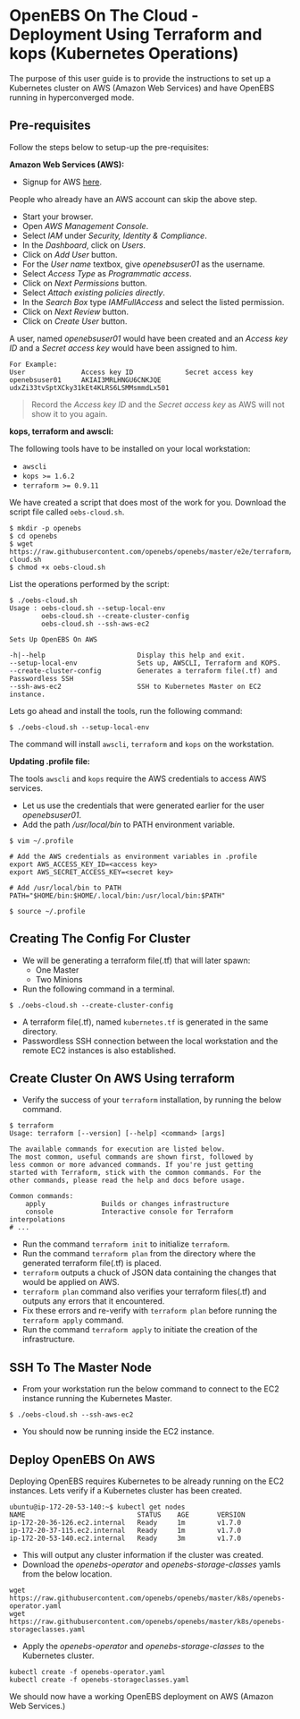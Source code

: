 # OpenEBS On The Cloud - Deployment Using Terraform and kops (Kubernetes Operations)

The purpose of this user guide is to provide the instructions to set up a Kubernetes cluster on AWS (Amazon Web Services) and have OpenEBS running in hyperconverged mode.

## Pre-requisites

Follow the steps below to setup-up the pre-requisites:

**Amazon Web Services (AWS):**

- Signup for AWS [here](https://portal.aws.amazon.com/gp/aws/developer/registration/index.html).

People who already have an AWS account can skip the above step.

- Start your browser.
- Open *AWS Management Console*.
- Select *IAM* under *Security, Identity & Compliance*.
- In the *Dashboard*, click on *Users*.
- Click on *Add User* button.
- For the *User name* textbox, give *openebsuser01* as the username.
- Select *Access Type* as *Programmatic access*.
- Click on *Next Permissions* button.
- Select *Attach existing policies directly*.
- In the *Search Box* type *IAMFullAccess* and select the listed permission.
- Click on *Next Review* button.
- Click on *Create User* button.

A user, named *openebsuser01* would have been created and an *Access key ID* and a *Secret access key*
would have been assigned to him.

```
For Example:
User              Access key ID             Secret access key
openebsuser01     AKIAI3MRLHNGU6CNKJQE      udxZi33tvSptXCky31kEt4KLRS6LSMMsmmdLx501
```

>Record the *Access key ID* and the *Secret access key* as AWS will not show it to you again.

**kops, terraform and awscli:**

The following tools have to be installed on your local workstation:

- `awscli`
- `kops >= 1.6.2`
- `terraform >= 0.9.11`

We have created a script that does most of the work for you. Download the script file called `oebs-cloud.sh`.

```
$ mkdir -p openebs
$ cd openebs
$ wget https://raw.githubusercontent.com/openebs/openebs/master/e2e/terraform/oebs-cloud.sh
$ chmod +x oebs-cloud.sh
```

List the operations performed by the script:
```
$ ./oebs-cloud.sh
Usage : oebs-cloud.sh --setup-local-env
        oebs-cloud.sh --create-cluster-config
        oebs-cloud.sh --ssh-aws-ec2

Sets Up OpenEBS On AWS

-h|--help                       Display this help and exit.
--setup-local-env               Sets up, AWSCLI, Terraform and KOPS.
--create-cluster-config         Generates a terraform file(.tf) and Passwordless SSH
--ssh-aws-ec2                   SSH to Kubernetes Master on EC2 instance.

```

Lets go ahead and install the tools, run the following command:

```
$ ./oebs-cloud.sh --setup-local-env
```

The command will install `awscli`, `terraform` and `kops` on the workstation.

**Updating .profile file:**

The tools `awscli` and `kops` require the AWS credentials to access AWS services.

- Let us use the credentials that were generated earlier for the user *openebsuser01*.
- Add the path */usr/local/bin* to PATH environment variable.

```
$ vim ~/.profile

# Add the AWS credentials as environment variables in .profile
export AWS_ACCESS_KEY_ID=<access key>
export AWS_SECRET_ACCESS_KEY=<secret key>

# Add /usr/local/bin to PATH
PATH="$HOME/bin:$HOME/.local/bin:/usr/local/bin:$PATH"

$ source ~/.profile
```

## Creating The Config For Cluster

- We will be generating a terraform file(.tf) that will later spawn:
  - One Master
  - Two Minions
- Run the following command in a terminal.

```
$ ./oebs-cloud.sh --create-cluster-config
```

- A terraform file(.tf), named `kubernetes.tf` is generated in the same directory.
- Passwordless SSH connection between the local workstation and the remote EC2 instances is also established.

## Create Cluster On AWS Using terraform

- Verify the success of your `terraform` installation, by running the below command.

```
$ terraform
Usage: terraform [--version] [--help] <command> [args]

The available commands for execution are listed below.
The most common, useful commands are shown first, followed by
less common or more advanced commands. If you're just getting
started with Terraform, stick with the common commands. For the
other commands, please read the help and docs before usage.

Common commands:
    apply              Builds or changes infrastructure
    console            Interactive console for Terraform interpolations
# ...
```

- Run the command `terraform init` to initialize `terraform`.
- Run the command `terraform plan` from the directory where the generated terraform file(.tf) is placed.
- `terraform` outputs a chuck of JSON data containing the changes that would be applied on AWS.
- `terraform plan` command also verifies your terraform files(.tf) and outputs any errors that it encountered.
- Fix these errors and re-verify with `terraform plan` before running the `terraform apply` command.
- Run the command `terraform apply` to initiate the creation of the infrastructure.

## SSH To The Master Node

- From your workstation run the below command to connect to the EC2 instance running the Kubernetes Master.

```
$ ./oebs-cloud.sh --ssh-aws-ec2
```

- You should now be running inside the EC2 instance.

## Deploy OpenEBS On AWS

Deploying OpenEBS requires Kubernetes to be already running on the EC2 instances. Lets verify if a Kubernetes cluster has been created.

```
ubuntu@ip-172-20-53-140:~$ kubectl get nodes 
NAME                            STATUS    AGE       VERSION 
ip-172-20-36-126.ec2.internal   Ready     1m        v1.7.0 
ip-172-20-37-115.ec2.internal   Ready     1m        v1.7.0 
ip-172-20-53-140.ec2.internal   Ready     3m        v1.7.0
```

- This will output any cluster information if the cluster was created.
- Download the *openebs-operator* and *openebs-storage-classes* yamls from the below location.

```
wget https://raw.githubusercontent.com/openebs/openebs/master/k8s/openebs-operator.yaml
wget https://raw.githubusercontent.com/openebs/openebs/master/k8s/openebs-storageclasses.yaml
```

- Apply the *openebs-operator* and *openebs-storage-classes* to the Kubernetes cluster.

```
kubectl create -f openebs-operator.yaml
kubectl create -f openebs-storageclasses.yaml
```

We should now have a working OpenEBS deployment on AWS (Amazon Web Services.)